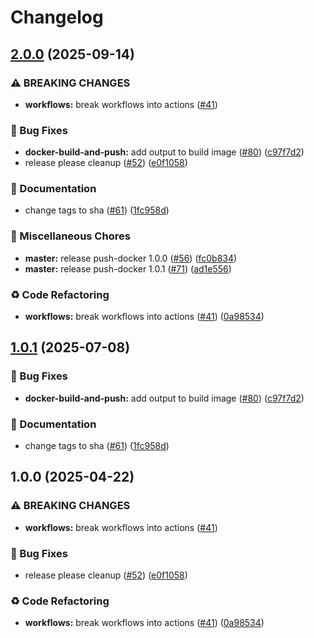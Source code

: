 # Changelog

## [2.0.0](https://github.com/shimoncohen/shared-workflows/compare/push-docker-v1.0.1...push-docker-v2.0.0) (2025-09-14)


### ⚠ BREAKING CHANGES

* **workflows:** break workflows into actions ([#41](https://github.com/shimoncohen/shared-workflows/issues/41))

### 🐛 Bug Fixes

* **docker-build-and-push:** add output to build image ([#80](https://github.com/shimoncohen/shared-workflows/issues/80)) ([c97f7d2](https://github.com/shimoncohen/shared-workflows/commit/c97f7d2cdbc642bef3169edda679809bc1bf0af5))
* release please cleanup ([#52](https://github.com/shimoncohen/shared-workflows/issues/52)) ([e0f1058](https://github.com/shimoncohen/shared-workflows/commit/e0f1058fb4bee4f89835709972e8ad6c8a3382f6))


### 📝 Documentation

* change tags to sha ([#61](https://github.com/shimoncohen/shared-workflows/issues/61)) ([1fc958d](https://github.com/shimoncohen/shared-workflows/commit/1fc958d115218f9a928c489b085a806fd1fd6330))


### 🔧 Miscellaneous Chores

* **master:** release push-docker 1.0.0 ([#56](https://github.com/shimoncohen/shared-workflows/issues/56)) ([fc0b834](https://github.com/shimoncohen/shared-workflows/commit/fc0b8348c3420eefc0ced62c3607473387ccc2db))
* **master:** release push-docker 1.0.1 ([#71](https://github.com/shimoncohen/shared-workflows/issues/71)) ([ad1e556](https://github.com/shimoncohen/shared-workflows/commit/ad1e556f2b432d475084c8d859d5bcaff2421e06))


### ♻️ Code Refactoring

* **workflows:** break workflows into actions ([#41](https://github.com/shimoncohen/shared-workflows/issues/41)) ([0a98534](https://github.com/shimoncohen/shared-workflows/commit/0a9853421116d3bcc4cae4681977857cbc518e51))

## [1.0.1](https://github.com/MapColonies/shared-workflows/compare/push-docker-v1.0.0...push-docker-v1.0.1) (2025-07-08)


### 🐛 Bug Fixes

* **docker-build-and-push:** add output to build image ([#80](https://github.com/MapColonies/shared-workflows/issues/80)) ([c97f7d2](https://github.com/MapColonies/shared-workflows/commit/c97f7d2cdbc642bef3169edda679809bc1bf0af5))


### 📝 Documentation

* change tags to sha ([#61](https://github.com/MapColonies/shared-workflows/issues/61)) ([1fc958d](https://github.com/MapColonies/shared-workflows/commit/1fc958d115218f9a928c489b085a806fd1fd6330))

## 1.0.0 (2025-04-22)


### ⚠ BREAKING CHANGES

* **workflows:** break workflows into actions ([#41](https://github.com/MapColonies/shared-workflows/issues/41))

### 🐛 Bug Fixes

* release please cleanup ([#52](https://github.com/MapColonies/shared-workflows/issues/52)) ([e0f1058](https://github.com/MapColonies/shared-workflows/commit/e0f1058fb4bee4f89835709972e8ad6c8a3382f6))


### ♻️ Code Refactoring

* **workflows:** break workflows into actions ([#41](https://github.com/MapColonies/shared-workflows/issues/41)) ([0a98534](https://github.com/MapColonies/shared-workflows/commit/0a9853421116d3bcc4cae4681977857cbc518e51))
